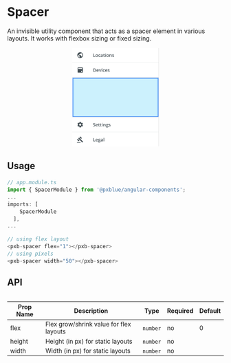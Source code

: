 # Spacer
An invisible utility component that acts as a spacer element in various layouts. It works with flexbox sizing or fixed sizing.

<div style="width: 100%; text-align:center">
    <img width="40%" alt="Spacer used in Drawer Body" src="./images/spacer.png"><br/>
</div>


## Usage
```typescript
// app.module.ts
import { SpacerModule } from '@pxblue/angular-components';
...
imports: [
    SpacerModule
  ],
...
```

```typescript
// using flex layout
<pxb-spacer flex="1"></pxb-spacer>
// using pixels
<pxb-spacer width="50"></pxb-spacer>
```

## API

<div style="overflow: auto;">

| Prop Name | Description                             | Type     | Required | Default |
|-----------|-----------------------------------------|----------|----------|---------|
| flex      | Flex grow/shrink value for flex layouts | `number` | no       | 0       |
| height    | Height (in px) for static layouts       | `number` | no       |         |
| width     | Width (in px) for static layouts        | `number` | no       |         |

</div>
